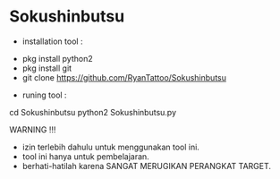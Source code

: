 # Sokushinbutsu


* installation tool :

 - pkg install python2 
 - pkg install git 
 - git clone https://github.com/RyanTattoo/Sokushinbutsu 

* runing tool :

cd Sokushinbutsu
python2 Sokushinbutsu.py



WARNING !!!
* izin terlebih dahulu untuk menggunakan tool ini.
* tool ini hanya untuk pembelajaran.
* berhati-hatilah karena SANGAT MERUGIKAN PERANGKAT TARGET.
